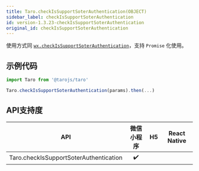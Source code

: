 ```yaml
---
title: Taro.checkIsSupportSoterAuthentication(OBJECT)
sidebar_label: checkIsSupportSoterAuthentication
id: version-1.3.23-checkIsSupportSoterAuthentication
original_id: checkIsSupportSoterAuthentication
---
```



使用方式同 [`wx.checkIsSupportSoterAuthentication`](https://developers.weixin.qq.com/miniprogram/dev/api/wx.checkIsSupportSoterAuthentication.html)，支持 `Promise` 化使用。

## 示例代码

```jsx
import Taro from '@tarojs/taro'

Taro.checkIsSupportSoterAuthentication(params).then(...)
```



## API支持度


| API | 微信小程序 | H5 | React Native |
| :-: | :-: | :-: | :-: |
| Taro.checkIsSupportSoterAuthentication | ✔️ |  |  |

